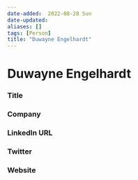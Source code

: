 ```yaml
---
date-added:  2022-08-28 Sun
date-updated: 
aliases: []
tags: [Person]
title: "Duwayne Engelhardt"
---
```


# Duwayne Engelhardt

### Title


### Company


### LinkedIn URL


### Twitter


### Website






